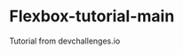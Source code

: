 # Flexbox-tutorial-main

Tutorial from devchallenges.io <a href="https://devchallenges.io/learn/tutorial/css-grid">

